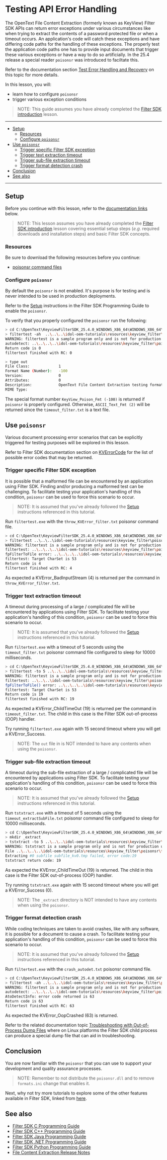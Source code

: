 # Testing API Error Handling

The OpenText File Content Extraction (formerly known as KeyView) Filter SDK APIs can return error exceptions under various circumstances like when trying to extract the contents of a password  protected file or when a timeout occurs.  An application's code will catch these exceptions and have differing code paths for the handling of these exceptions.  The properly test the application code paths one has to provide input documents that trigger these various exceptions or have a way to do so artificially.  In the 25.4 release a special reader `poisonsr` was introduced to faciltate this.

Refer to the documentation section [Test Error Handling and Recovery](https://www.microfocus.com/documentation/idol/knowledge-discovery-25.4/KeyviewFilterSDK_25.4_Documentation/Guides/html/c-programming/Content/filter/Testing_poisonsr.htm) on this topic for more details.

In this lesson, you will:

- learn how to configure `poisonsr`
- trigger various exception conditions

> NOTE: This guide assumes you have already completed the [Filter SDK introduction](./introduction.md#introduction-to-filter-sdk) lesson.

---

- [Setup](#setup)
  - [Resources](#resources)
  - [Configure `poisonsr`](#configure-poisonsr)
- [Use `poisonsr`](#use-poisonsr)
  - [Trigger specific Filter SDK exception](#trigger-specific-filter-sdk-exception)
  - [Trigger text extraction timeout](#trigger-text-extraction-timeout)
  - [Trigger sub-file extraction timeout](#trigger-sub-file-extraction-timeout)
  - [Trigger format detection crash](#trigger-format-detection-crash)
- [Conclusion](#conclusion)
- [See also](#see-also)

---

## Setup

Before you continue with this lesson, refer to the [documentation links](#see-also) below.

> NOTE: This lesson assumes you have already completed the [Filter SDK introduction](../keyview_filter/introduction.md) lesson covering essential setup steps (*e.g.* required downloads and installation steps) and basic Filter SDK concepts.

### Resources

Be sure to download the following resources before you continue:

- [poisonsr command files](../../resources/keyview_filter/poisonsr/README.md)

### Configure `poisonsr`

By default the `poisonsr` is not enabled. It's purpose is for testing and is never intended to be used in production deployments.

Refer to the [Setup](https://www.microfocus.com/documentation/idol/knowledge-discovery-25.4/KeyviewFilterSDK_25.4_Documentation/Guides/html/c-programming/Content/filter/Testing_poisonsr.htm#Setup-) instructions in the Filter SDK Programming Guide to enable the `poisonsr`.

To verify that you properly configured the `poisonsr` run the following:

```sh
> cd C:\OpenText\KeyviewFilterSDK_25.4.0_WINDOWS_X86_64\WINDOWS_X86_64\bin
> filtertest -ah  ..\..\..\idol-oem-tutorials\resources\keyview_filter\poisonsr\timeout_filter.txt out
WARNING: filtertest is a sample program only and is not for production use
autodetect: ..\..\..\..\idol-oem-tutorials\resources\keyview_filter\poisonsr\timeout_filter.txt to out
Return code is 0
filtertest finished with RC: 0

> type out
File Class:             1
Format Name (Number):   -100
Version:                0
Attributes:             0
Description:            OpenText File Content Extraction testing format for use with poisonsr
MIME Type:              -
```

The special format number `KeyView_Poison_Fmt (-100)` is returned if `poisonsr` is properly configured.  Otherwise, `ASCII_Text_Fmt (2)` will be returned since the `timeout_filter.txt` is a text file.

## Use `poisonsr`

Various document processing error scenarios that can be explicitly triggered for testing purposes will be explored in this lesson.

Refer to Filter SDK documentation section on [KVErrorCode](https://www.microfocus.com/documentation/idol/knowledge-discovery-25.4/KeyviewFilterSDK_25.4_Documentation/Guides/html/c-programming/Content/C/enum/KVErrorCode.htm) for the list of possible error codes that may be returned.

### Trigger specific Filter SDK exception

It is possible that a malformed file can be encountered by an application using Filter SDK.  Finding and/or producing a malformed test can be challenging. To facilitate testing your application's handling of this condition, `poisonsr` can be used to force this scenario to occur.

> NOTE: It is assumed that you've already followed the [Setup](#setup) instructions referenced in this tutorial.

Run `filtertest.exe` with the `throw_KVError_filter.txt` poisonsr command file.

```sh
> cd C:\OpenText\KeyviewFilterSDK_25.4.0_WINDOWS_X86_64\WINDOWS_X86_64\bin 
> filtertest ..\..\..\idol-oem-tutorials\resources\keyview_filter\poisonsr\throw_KVError_filter.txt out
WARNING: filtertest is a sample program only and is not for production use
filtertest: ..\..\..\..\idol-oem-tutorials\resources\keyview_filter\poisonsr\throw_KVError_filter.txt to out
fpFilterToFile error: ..\..\..\..\idol-oem-tutorials\resources\keyview_filter\poisonsr\throw_KVError_filter.txt
filtertest: Target CharSet is 53
Return code is 4
filtertest finished with RC: 4
```

As expected a KVError_BadInputStream (4) is returned per the command in `throw_KVError_filter.txt`.

### Trigger text extraction timeout

A timeout during processing of a large / complicated file will be encountered by applications using Filter SDK. To facilitate testing your application's handling of this condition, `poisonsr` can be used to force this scenario to occur.

> NOTE: It is assumed that you've already followed the [Setup](#setup) instructions referenced in this tutorial.

Run `filtertest.exe` with a timeout of 5 seconds using the `timeout_filter.txt` poisonsr command file configured to sleep for 10000 milliseconds.

```sh
> cd C:\OpenText\KeyviewFilterSDK_25.4.0_WINDOWS_X86_64\WINDOWS_X86_64\bin
> filtertest -to 5 ..\..\..\idol-oem-tutorials\resources\keyview_filter\poisonsr\timeout_filter.txt out
WARNING: filtertest is a sample program only and is not for production use
filtertest: ..\..\..\idol-oem-tutorials\resources\keyview_filter\poisonsr\timeout_filter.txt to out
fpFilterToFile() error: ..\..\..\..\idol-oem-tutorials\resources\keyview_filter\poisonsr\timeout_filter.txt
filtertest: Target CharSet is 53
Return code is 19
filtertest finished with RC: 19
```

As expected a KVError_ChildTimeOut (19) is returned per the command in `timeout_filter.txt`.  The child in this case is the Filter SDK out-of-process (OOP) handler.

Try running `filtertest.exe` again with 15 second timeout where you will get a KVError_Success.

> NOTE: The `out` file in is NOT intended to have any contents when using the `poisonsr`.

### Trigger sub-file extraction timeout

A timeout during the sub-file extraction of a large / complicated file will be encountered by applications using Filter SDK. To facilitate testing your application's handling of this condition, `poisonsr` can be used to force this scenario to occur.

> NOTE: It is assumed that you've already followed the [Setup](#setup) instructions referenced in this tutorial.

Run `tstxtract.exe` with a timeout of 5 seconds using the `timeout_extractSubFile.txt` poisonsr command file configured to sleep for 10000 milliseconds.

```sh
> cd C:\OpenText\KeyviewFilterSDK_25.4.0_WINDOWS_X86_64\WINDOWS_X86_64\bin
> mkdir _extract
> tstxtract -to 5 ..\..\..\idol-oem-tutorials\resources\keyview_filter\poisonsr\timeout_extractSubFile.txt _extract
WARNING: tstxtract is a sample program only and is not for production use
File ..\..\..\..\idol-oem-tutorials\resources\keyview_filter\poisonsr\timeout_extractSubFile.txt has 1 sub files, charset: 0, format: -100
Extracting #0 subfile subfile_kv0.tmp failed, error code:19
tstxtract return code: 19
```

As expected the KVError_ChildTimeOut (19) is returned.  The child in this case is the Filter SDK out-of-process (OOP) handler.

Try running `tstxtract.exe` again with 15 second timeout where you will get a KVError_Success (0).

> NOTE: The `_extract` directory is NOT intended to have any contents when using the `poisonsr`.

### Trigger format detection crash

While coding techniques are taken to avoid crashes, like with any software, it is possible for a document to cause a crash. To facilitate testing your application's handling of this condition, `poisonsr` can be used to force this scenario to occur.

> NOTE: It is assumed that you've already followed the [Setup](#setup) instructions referenced in this tutorial.

Run `filtertest.exe` with the `crash_autodet.txt` poisonsr command file.

```sh
> cd C:\OpenText\KeyviewFilterSDK_25.4.0_WINDOWS_X86_64\WINDOWS_X86_64\bin
> filtertest -ah ..\..\..\idol-oem-tutorials\resources\keyview_filter\poisonsr\crash_autodet.txt out
WARNING: filtertest is a sample program only and is not for production use
autodetect: ..\..\..\..\idol-oem-tutorials\resources\keyview_filter\poisonsr\crash_autodet.txt to out
AtoDetectInfo: error code returned is 63
Return code is 63
filtertest finished with RC: 63
```

As expected the KVError_OopCrashed (63) is returned.

Refer to the related documentation topic [Troubleshooting with Out-of-Process Dump Files](https://www.microfocus.com/documentation/idol/knowledge-discovery-25.4/KeyviewFilterSDK_25.4_Documentation/Guides/html/c-programming/Content/filter/Out_of_Process_Dump_Files.htm) where on Linux platforms the Filter SDK child process can produce a special dump file that can aid in troubleshooting.

## Conclusion

You are now familiar with the `poisonsr` that you can use to support your development and quality assurance processes.

> NOTE: Remember to not distribute the `poisonsr.dll` and to remove `formats.ini` change that enables it.

Next, why not try more tutorials to explore some of the other features available in Filter SDK, linked from [here](../keyview_filter/README.md#capability-showcase).

## See also

- [Filter SDK C Programming Guide](https://www.microfocus.com/documentation/idol/knowledge-discovery-25.4/KeyviewFilterSDK_25.4_Documentation/Guides/html/c-programming/index.html)
- [Filter SDK C++ Programming Guide](https://www.microfocus.com/documentation/idol/knowledge-discovery-25.4/KeyviewFilterSDK_25.4_Documentation/Guides/html/cpp-programming/index.html)
- [Filter SDK Java Programming Guide](https://www.microfocus.com/documentation/idol/knowledge-discovery-25.4/KeyviewFilterSDK_25.4_Documentation/Guides/html/java-programming/index.html)
- [Filter SDK .NET Programming Guide](https://www.microfocus.com/documentation/idol/knowledge-discovery-25.4/KeyviewFilterSDK_25.4_Documentation/Guides/html/dotnet-programming/index.html)
- [Filter SDK Python Programming Guide](https://www.microfocus.com/documentation/idol/knowledge-discovery-25.4/KeyviewFilterSDK_25.4_Documentation/Guides/html/python-programming/)
- [File Content Extraction Release Notes](https://www.microfocus.com/documentation/idol/knowledge-discovery-25.4/IDOLReleaseNotes_25.4_Documentation/oem/Content/_KeyView.htm)
